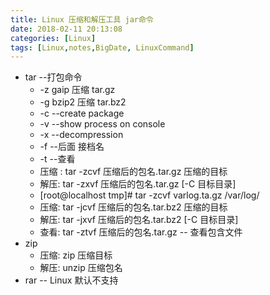 ```yaml
---
title: Linux 压缩和解压工具 jar命令
date: 2018-02-11 20:13:08
categories: [Linux]
tags: [Linux,notes,BigDate, LinuxCommand]
---
```

* tar --打包命令
    * -z gaip 压缩 tar.gz
    * -g bzip2 压缩 tar.bz2
    * -c --create package
    * -v --show process on console
    * -x --decompression
    * -f --后面 接档名
    * -t --查看
    * 压缩 : tar -zcvf 压缩后的包名.tar.gz 压缩的目标
    * 解压: tar -zxvf 压缩后的包名.tar.gz [-C 目标目录]
    * [root@localhost tmp]# tar -zcvf varlog.ta.gz /var/log/
    * 压缩: tar -jcvf 压缩后的包名.tar.bz2 压缩的目标
    * 解压: tar -jxvf 压缩后的包名.tar.bz2 [-C 目标目录]
    * 查看: tar -ztvf 压缩后的包名.tar.gz -- 查看包含文件
* zip
    * 压缩: zip 压缩目标
    * 解压: unzip 压缩包名
* rar -- Linux 默认不支持    